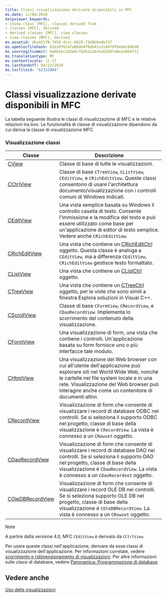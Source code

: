 ```yaml
---
title: Classi visualizzazione derivate disponibili in MFC
ms.date: 11/04/2016
helpviewer_keywords:
- CView class [MFC], classes derived from
- classes [MFC], derived
- derived classes [MFC], view classes
- view classes [MFC], derived
ms.assetid: dba42178-7459-4ccc-b025-f3d9b8a4b737
ms.openlocfilehash: 61b38f6147a8bde4f6eb42cd144f9f64dac8dbd8
ms.sourcegitcommit: 0ab61bc3d2b6cfbd52a16c6ab2b97a8ea1864f12
ms.translationtype: MT
ms.contentlocale: it-IT
ms.lasthandoff: 04/23/2019
ms.locfileid: "62152904"
---
```

# <a name="derived-view-classes-available-in-mfc"></a>Classi visualizzazione derivate disponibili in MFC

La tabella seguente illustra le classi di visualizzazione di MFC e le relative relazioni tra loro. Le funzionalità di classe di visualizzazione dipendono da cui deriva la classe di visualizzazione MFC.

### <a name="view-classes"></a>Visualizzazione classi

|Classe|Descrizione|
|-----------|-----------------|
|[CView](../mfc/reference/cview-class.md)|Classe di base di tutte le visualizzazioni.|
|[CCtrlView](../mfc/reference/cctrlview-class.md)|Classe di base `CTreeView`, `CListView`, `CEditView`, e `CRichEditView`. Queste classi consentono di usare l'architettura documento/visualizzazione con i controlli comuni di Windows indicati.|
|[CEditView](../mfc/reference/ceditview-class.md)|Una vista semplice basata su Windows il controllo casella di testo. Consente l'immissione e la modifica del testo e può essere utilizzato come base per un'applicazione di editor di testo semplice. Vedere anche `CRichEditView`.|
|[CRichEditView](../mfc/reference/cricheditview-class.md)|Una vista che contiene un [CRichEditCtrl](../mfc/reference/cricheditctrl-class.md) oggetto. Questa classe è analoga a `CEditView`, ma a differenza `CEditView`, `CRichEditView` gestisce testo formattato.|
|[CListView](../mfc/reference/clistview-class.md)|Una vista che contiene un [CListCtrl](../mfc/reference/clistctrl-class.md) oggetto.|
|[CTreeView](../mfc/reference/ctreeview-class.md)|Una vista che contiene un [CTreeCtrl](../mfc/reference/ctreectrl-class.md) oggetto, per le viste che sono simili a finestra Esplora soluzioni in Visual C++.|
|[CScrollView](../mfc/reference/cscrollview-class.md)|Classe di base `CFormView`, `CRecordView`, e `CDaoRecordView`. Implementa lo scorrimento del contenuto della visualizzazione.|
|[CFormView](../mfc/reference/cformview-class.md)|Una visualizzazione di form, una vista che contiene i controlli. Un'applicazione basata su form fornisce uno o più interfacce tale modulo.|
|[CHtmlView](../mfc/reference/chtmlview-class.md)|Una visualizzazione del Web browser con cui all'utente dell'applicazione può esplorare siti nel World Wide Web, nonché le cartelle nel file system locale e in una rete. Visualizzazione del Web browser può interagire anche come un contenitore di documenti attivi.|
|[CRecordView](../mfc/reference/crecordview-class.md)|Visualizzazione di form che consente di visualizzare i record di database ODBC nei controlli. Se si seleziona il supporto ODBC nel progetto, classe di base della visualizzazione è `CRecordView`. La vista è connesso a un `CRowset` oggetto.|
|[CDaoRecordView](../mfc/reference/cdaorecordview-class.md)|Visualizzazione di form che consente di visualizzare i record di database DAO nei controlli. Se si seleziona il supporto DAO nel progetto, classe di base della visualizzazione è `CDaoRecordView`. La vista è connesso a un `CDaoRecordset` oggetto.|
|[COleDBRecordView](../mfc/reference/coledbrecordview-class.md)|Visualizzazione di form che consente di visualizzare i record OLE DB nei controlli. Se si seleziona supporto OLE DB nel progetto, classe di base della visualizzazione è `COleDBRecordView`. La vista è connesso a un `CRowset` oggetto.|

> [!NOTE]
>  A partire dalla versione 4.0, MFC `CEditView` è derivato da `CCtrlView`.

Per usare queste classi nell'applicazione, derivare da esse classi di visualizzazione dell'applicazione. Per informazioni correlate, vedere [scorrimento e ridimensionamento di visualizzazioni](../mfc/scrolling-and-scaling-views.md). Per altre informazioni sulle classi di database, vedere [Panoramica: Programmazione di database](../data/data-access-programming-mfc-atl.md).

## <a name="see-also"></a>Vedere anche

[Uso delle visualizzazioni](../mfc/using-views.md)
